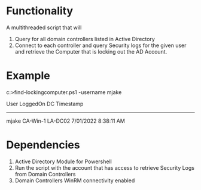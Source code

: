 # Functionality
A multithreaded script that will
1. Query for all domain controllers listed in Active Directory
2. Connect to each controller and query Security logs for the given user and retrieve the Computer that is locking out the AD Account.

# Example
c:\>find-lockingcomputer.ps1 -username mjake


   User    LoggedOn        DC           Timestamp
   ----    --------        --           ---------
   mjake   CA-Win-1        LA-DC02      7/01/2022 8:38:11 AM
   
# Dependencies
1. Active Directory Module for Powershell
2. Run the script with the account that has access to retrieve Security Logs from Domain Controllers
3. Domain Controllers WinRM connectivity enabled   
